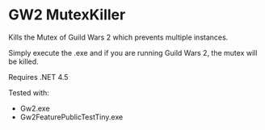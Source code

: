 # GW2 MutexKiller
Kills the Mutex of Guild Wars 2 which prevents multiple instances.

Simply execute the .exe and if you are running Guild Wars 2, the mutex will be killed.

Requires .NET 4.5

Tested with:
* Gw2.exe
* Gw2FeaturePublicTestTiny.exe
